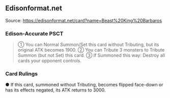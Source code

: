 
## Edisonformat.net

Source: https://edisonformat.net/card?name=Beast%20King%20Barbaros

### Edison-Accurate PSCT

> ① You can Normal Summon/Set this card without Tributing, but its original ATK becomes 1900.
> ② You can Tribute 3 monsters to Tribute Summon (but not Set) this card.
> ③ If Summoned this way: Destroy all cards your opponent controls.

### Card Rulings

● If this card, summoned without Tributing, becomes flipped face-down or has its effects negated, its ATK returns to 3000.
            
